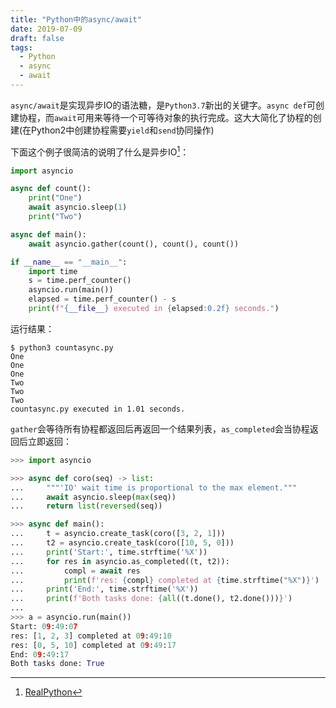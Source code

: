 ```yaml
---
title: "Python中的async/await"
date: 2019-07-09
draft: false
tags:
  - Python
  - async
  - await
---
```

`async/await`是实现异步IO的语法糖，是`Python3.7`新出的关键字。`async def`可创建协程，而`await`可用来等待一个可等待对象的执行完成。这大大简化了协程的创建(在Python2中创建协程需要`yield`和`send`协同操作)

下面这个例子很简洁的说明了什么是异步IO[^first]：

```python
import asyncio

async def count():
    print("One")
    await asyncio.sleep(1)
    print("Two")

async def main():
    await asyncio.gather(count(), count(), count())

if __name__ == "__main__":
    import time
    s = time.perf_counter()
    asyncio.run(main())
    elapsed = time.perf_counter() - s
    print(f"{__file__} executed in {elapsed:0.2f} seconds.")
```

运行结果：

```shell
$ python3 countasync.py
One
One
One
Two
Two
Two
countasync.py executed in 1.01 seconds.
```

`gather`会等待所有协程都返回后再返回一个结果列表，`as_completed`会当协程返回后立即返回：

```python
>>> import asyncio

>>> async def coro(seq) -> list:
...     """'IO' wait time is proportional to the max element."""
...     await asyncio.sleep(max(seq))
...     return list(reversed(seq))

>>> async def main():
...     t = asyncio.create_task(coro([3, 2, 1]))
...     t2 = asyncio.create_task(coro([10, 5, 0]))
...     print('Start:', time.strftime('%X'))
...     for res in asyncio.as_completed((t, t2)):
...         compl = await res
...         print(f'res: {compl} completed at {time.strftime("%X")}')
...     print('End:', time.strftime('%X'))
...     print(f'Both tasks done: {all((t.done(), t2.done()))}')
...
>>> a = asyncio.run(main())
Start: 09:49:07
res: [1, 2, 3] completed at 09:49:10
res: [0, 5, 10] completed at 09:49:17
End: 09:49:17
Both tasks done: True 
```


[^first]: [RealPython](https://realpython.com/async-io-python/)